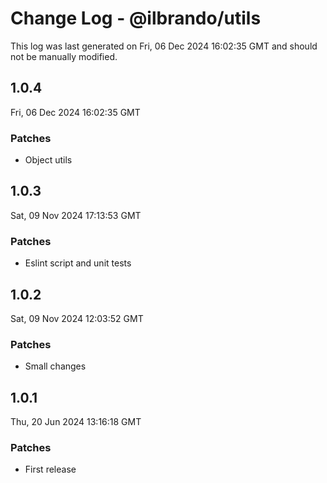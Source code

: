 # Change Log - @ilbrando/utils

This log was last generated on Fri, 06 Dec 2024 16:02:35 GMT and should not be manually modified.

## 1.0.4
Fri, 06 Dec 2024 16:02:35 GMT

### Patches

- Object utils

## 1.0.3
Sat, 09 Nov 2024 17:13:53 GMT

### Patches

- Eslint script and unit tests

## 1.0.2
Sat, 09 Nov 2024 12:03:52 GMT

### Patches

- Small changes

## 1.0.1
Thu, 20 Jun 2024 13:16:18 GMT

### Patches

- First release

